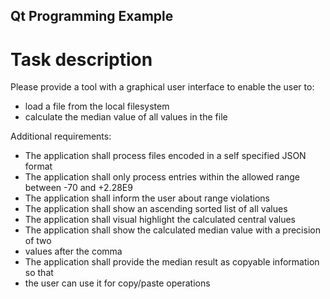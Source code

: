 Qt Programming Example
--------------------------

Task description
====================

Please provide a tool with a graphical user interface to enable the user to:
- load a file from the local filesystem
- calculate the median value of all values in the file

Additional requirements:
- The application shall process files encoded in a self specified JSON format
- The application shall only process entries within the allowed range between -70 and +2.28E9
- The application shall inform the user about range violations
- The application shall show an ascending sorted list of all values
- The application shall visual highlight the calculated central values
- The application shall show the calculated median value with a precision of two
- values after the comma
- The application shall provide the median result as copyable information so that
- the user can use it for copy/paste operations

